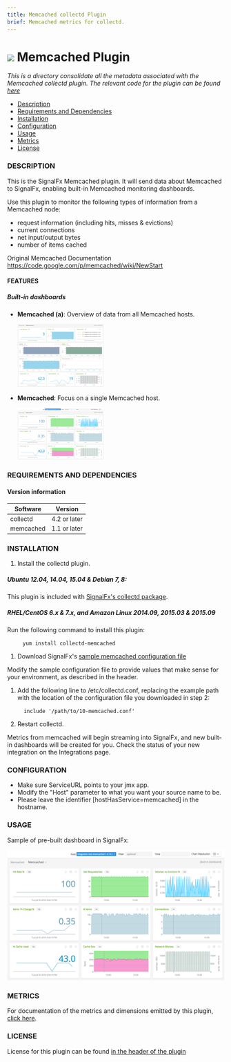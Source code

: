 ```yaml
---
title: Memcached collectd Plugin
brief: Memcached metrics for collectd.
---
```


# ![](https://github.com/signalfx/integrations/blob/master/collectd-memcached/img/integrations_memcached.png) Memcached Plugin

_This is a directory consolidate all the metadata associated with the Memcached collectd plugin. The relevant code for the plugin can be found [here](https://github.com/signalfx/collectd/blob/master/src/memcached.c)_

- [Description](#description)
- [Requirements and Dependencies](#requirements-and-dependencies)
- [Installation](#installation)
- [Configuration](#configuration)
- [Usage](#usage)
- [Metrics](#metrics)
- [License](#license)

### DESCRIPTION

This is the SignalFx Memcached plugin. It will send data about Memcached to SignalFx, enabling built-in Memcached monitoring dashboards.

Use this plugin to monitor the following types of information from a Memcached node:

* request information (including hits, misses & evictions)
* current connections
* net input/output bytes
* number of items cached

Original Memcached Documentation https://code.google.com/p/memcached/wiki/NewStart

#### FEATURES

##### Built-in dashboards

- **Memcached (a)**: Overview of data from all Memcached hosts.

  [<img src='./img/dashboard_memcached_a.png' width=200px>](./img/dashboard_memcached_a.png)

- **Memcached**: Focus on a single Memcached host.

  [<img src='./img/dashboard_memcached.png' width=200px>](./img/dashboard_memcached.png)

### REQUIREMENTS AND DEPENDENCIES

#### Version information

| Software  | Version        |
|-----------|----------------|
| collectd  |  4.2 or later  |
| memcached |  1.1 or later  |

### INSTALLATION

1. Install the collectd plugin.

 ##### Ubuntu 12.04, 14.04, 15.04 & Debian 7, 8:

 This plugin is included with [SignalFx's collectd package](https://github.com/signalfx/integrations/tree/master/collectd).

 ##### RHEL/CentOS 6.x & 7.x, and Amazon Linux 2014.09, 2015.03 & 2015.09

 Run the following command to install this plugin:

         yum install collectd-memcached

1. Download SignalFx's [sample memcached configuration file](https://github.com/signalfx/integrations/blob/master/collectd-memcached/10-memcached.conf)

 Modify the sample configuration file to provide values that make sense for your environment, as described in the header.

1. Add the following line to /etc/collectd.conf, replacing the example path with the location of the configuration file you downloaded in step 2:

         include '/path/to/10-memcached.conf'

1. Restart collectd.

Metrics from memcached will begin streaming into SignalFx, and new built-in dashboards will be created for you. Check the status of your new integration on the Integrations page.


### CONFIGURATION

* Make sure ServiceURL points to your jmx app.
* Modify the "Host" parameter to what you want your source name to be.
* Please leave the identifier [hostHasService=memcached] in the hostname.

### USAGE

Sample of pre-built dashboard in SignalFx:

![](././img/dashboard_memcached.png)

### METRICS

For documentation of the metrics and dimensions emitted by this plugin, [click here](././docs).

### LICENSE

License for this plugin can be found [in the header of the plugin](https://github.com/signalfx/collectd/blob/master/src/memcached.c)

